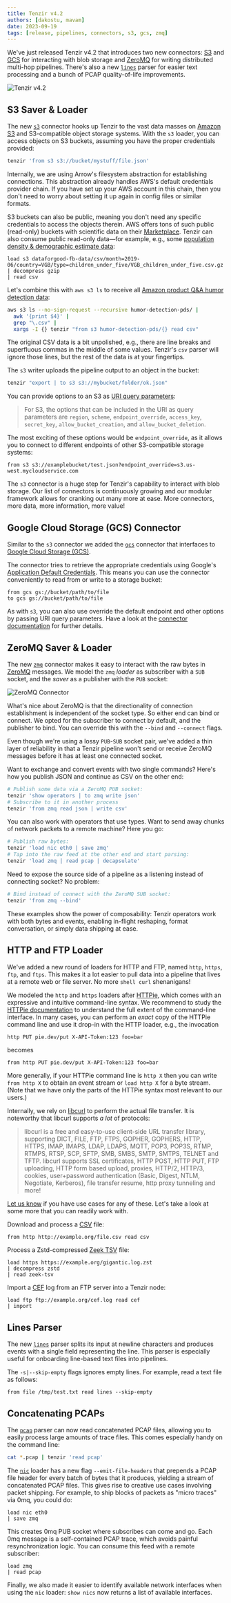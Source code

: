 ```yaml
---
title: Tenzir v4.2
authors: [dakostu, mavam]
date: 2023-09-19
tags: [release, pipelines, connectors, s3, gcs, zmq]
---
```


We've just released Tenzir v4.2 that introduces two new connectors: [S3][s3] and
[GCS][gcs] for interacting with blob storage and [ZeroMQ][zeromq] for writing
distributed multi-hop pipelines. There's also a new [`lines`][lines] parser for
easier text processing and a bunch of PCAP quality-of-life improvements.

[s3]: https://aws.amazon.com/s3/
[gcs]: https://cloud.google.com/storage
[zeromq]: https://zeromq.org/
[lines]: /formats/lines

![Tenzir v4.2](tenzir-v4.2.excalidraw.svg)

<!--truncate-->

## S3 Saver & Loader

The new [`s3`](/connectors/s3) connector hooks up Tenzir to the vast data masses
on [Amazon S3](https://aws.amazon.com/s3/) and S3-compatible object storage
systems. With the `s3` loader, you can access objects on S3 buckets, assuming
you have the proper credentials provided:

```bash
tenzir 'from s3 s3://bucket/mystuff/file.json'
```

Internally, we are using Arrow's filesystem abstraction for establishing
connections. This abstraction already handles AWS's default credentials provider
chain. If you have set up your AWS account in this chain, then you don't need to
worry about setting it up again in config files or similar formats.

S3 buckets can also be public, meaning you don't need any specific credentials
to access the objects therein. AWS offers tons of such public (read-only)
buckets with scientific data on their [Marketplace][marketplace]. Tenzir can
also consume public read-only data—for example, e.g., some [population density &
demographic estimate data][density]:

[marketplace]: https://aws.amazon.com/marketplace/search/results?trk=8384929b-0eb1-4af3-8996-07aa409646bc&sc_channel=el&FULFILLMENT_OPTION_TYPE=DATA_EXCHANGE&CONTRACT_TYPE=OPEN_DATA_LICENSES&DATA_AVAILABLE_THROUGH=S3_OBJECTS&PRICING_MODEL=FREE&filters=FULFILLMENT_OPTION_TYPE%2CCONTRACT_TYPE%2CDATA_AVAILABLE_THROUGH%2CPRICING_MODEL
[density]: https://aws.amazon.com/marketplace/pp/prodview-jf2hjpr2mrj4m?sr=0-2&ref_=beagle&applicationId=AWSMPContessa#overview

```
load s3 dataforgood-fb-data/csv/month=2019-06/country=VGB/type=children_under_five/VGB_children_under_five.csv.gz
| decompress gzip
| read csv
```

Let's combine this with `aws s3 ls` to receive all [Amazon product Q&A humor
detection data][humor]:

[humor]: https://aws.amazon.com/marketplace/pp/prodview-b53zm25dl3jcc?sr=0-3&ref_=beagle&applicationId=AWSMPContessa#overview

```bash
aws s3 ls --no-sign-request --recursive humor-detection-pds/ |
  awk '{print $4}' |
  grep "\.csv" |
  xargs -I {} tenzir "from s3 humor-detection-pds/{} read csv"
```

The original CSV data is a bit unpolished, e.g., there are line breaks
and superfluous commas in the middle of some values. Tenzir's `csv` parser
will ignore those lines, but the rest of the data is at your fingertips.

The `s3` writer uploads the pipeline output to an object in the bucket:

```bash
tenzir "export | to s3 s3://mybucket/folder/ok.json"
```

You can provide options to an S3 as [URI query parameters][uri]:

> For S3, the options that can be included in the URI as query parameters are
> `region`, `scheme`, `endpoint_override`, `access_key`, `secret_key`,
> `allow_bucket_creation`, and `allow_bucket_deletion`.

[uri]: https://arrow.apache.org/docs/10.0/r/articles/fs.html#uri-options

The most exciting of these options would be `endpoint_override`, as it allows
you to connect to different endpoints of other S3-compatible storage systems:

```
from s3 s3://examplebucket/test.json?endpoint_override=s3.us-west.mycloudservice.com
```

The `s3` connector is a huge step for Tenzir's capability to interact with blob
storage. Our list of connectors is continuously growing and our modular
framework allows for cranking out many more at ease. More connectors, more data,
more information, more value!

## Google Cloud Storage (GCS) Connector

Similar to the `s3` connector we added the [`gcs`](/connectors/gcs) connector
that interfaces to [Google Cloud Storage
(GCS)](https://cloud.google.com/storage).

The connector tries to retrieve the appropriate credentials using Google's
[Application Default Credentials](https://google.aip.dev/auth/4110). This means
you can use the connector conveniently to read from or write to a storage
bucket:

```
from gcs gs://bucket/path/to/file
to gcs gs://bucket/path/to/file
```

As with `s3`, you can also use override the default endpoint and other options
by passing URI query parameters. Have a look at the [connector
documentation](/connectors/gcs) for further details.

## ZeroMQ Saver & Loader

The new [`zmq`](/connectors/zmq) connector makes it easy to interact with the
raw bytes in [ZeroMQ][zeromq] messages. We model the `zmq` *loader* as
subscriber with a `SUB` socket, and the *saver* as a publisher with the `PUB`
socket:

![ZeroMQ Connector](zeromq-connector.excalidraw.svg)

What's nice about ZeroMQ is that the directionality of connection establishment
is independent of the socket type. So either end can bind or connect. We opted
for the subscriber to connect by default, and the publisher to bind. You can
override this with the `--bind` and `--connect` flags.

Even though we're using a lossy `PUB`-`SUB` socket pair, we've added a thin
layer of reliability in that a Tenzir pipeline won't send or receive ZeroMQ
messages before it has at least one connected socket.

Want to exchange and convert events with two single commands? Here's how you
publish JSON and continue as CSV on the other end:

```bash
# Publish some data via a ZeroMQ PUB socket:
tenzir 'show operators | to zmq write json'
# Subscribe to it in another process
tenzir 'from zmq read json | write csv'
```

You can also work with operators that use types. Want to send away chunks of
network packets to a remote machine? Here you go:

```bash
# Publish raw bytes:
tenzir 'load nic eth0 | save zmq'
# Tap into the raw feed at the other end and start parsing:
tenzir 'load zmq | read pcap | decapsulate'
```

Need to expose the source side of a pipeline as a listening instead of
connecting socket? No problem:

```bash
# Bind instead of connect with the ZeroMQ SUB socket:
tenzir 'from zmq --bind'
```

These examples show the power of composability: Tenzir operators work with both
bytes and events, enabling in-flight reshaping, format conversation, or simply
data shipping at ease.

## HTTP and FTP Loader

We've added a new round of loaders for HTTP and FTP, named `http`, `https`,
`ftp`, and `ftps`. This makes it a lot easier to pull data into a pipeline that
lives at a remote web or file server. No more `shell curl` shenanigans!

We modeled the `http` and `https` loaders after [HTTPie](https://httpie.io/),
which comes with an expressive and intuitive command-line syntax. We recommend
to study the [HTTPie documentation](https://httpie.io/docs/cli/examples) to
understand the full extent of the command-line interface. In many cases, you can
perform an *exact* copy of the HTTPie command line and use it drop-in with the
HTTP loader, e.g., the invocation

```bash
http PUT pie.dev/put X-API-Token:123 foo=bar
```

becomes

```
from http PUT pie.dev/put X-API-Token:123 foo=bar
```

More generally, if your HTTPie command line is `http X` then you can write `from
http X` to obtain an event stream or `load http X` for a byte stream. (Note that
we have only the parts of the HTTPie syntax most relevant to our users.)

Internally, we rely on [libcurl](https://curl.se/libcurl/) to perform the actual
file transfer. It is noteworthy that libcurl supports *a lot* of protocols:

> libcurl is a free and easy-to-use client-side URL transfer library, supporting
> DICT, FILE, FTP, FTPS, GOPHER, GOPHERS, HTTP, HTTPS, IMAP, IMAPS, LDAP, LDAPS,
> MQTT, POP3, POP3S, RTMP, RTMPS, RTSP, SCP, SFTP, SMB, SMBS, SMTP, SMTPS,
> TELNET and TFTP. libcurl supports SSL certificates, HTTP POST, HTTP PUT, FTP
> uploading, HTTP form based upload, proxies, HTTP/2, HTTP/3, cookies,
> user+password authentication (Basic, Digest, NTLM, Negotiate, Kerberos), file
> transfer resume, http proxy tunneling and more!

[Let us know](/discord) if you have use cases for any of these. Let's take a
look at some more that you can readily work with.

Download and process a [CSV](/formats/csv) file:

```
from http http://example.org/file.csv read csv
```

Process a Zstd-compressed [Zeek TSV](/formats/zeek-tsv) file:

```
load https https://example.org/gigantic.log.zst
| decompress zstd
| read zeek-tsv
```

Import a [CEF](/formats/cef) log from an FTP server into a Tenzir node:

```
load ftp ftp://example.org/cef.log read cef
| import
```

## Lines Parser

The new [`lines`][lines] parser splits its input at newline characters and
produces events with a single field representing the line. This parser is
especially useful for onboarding line-based text files into pipelines.

The `-s|--skip-empty` flags ignores empty lines. For example, read a text file
as follows:

```
from file /tmp/test.txt read lines --skip-empty
```

## Concatenating PCAPs

The [`pcap`](/formats/pcap) parser can now read concatenated PCAP files,
allowing you to easily process large amounts of trace files. This comes
especially handy on the command line:

```bash
cat *.pcap | tenzir 'read pcap'
```

The [`nic`](/connectors/nic) loader has a new flag `--emit-file-headers` that
prepends a PCAP file header for every batch of bytes that it produces, yielding
a stream of concatenated PCAP files. This gives rise to creative use cases
involving packet shipping. For example, to ship blocks of packets as "micro
traces" via 0mq, you could do:

```
load nic eth0
| save zmq
```

This creates 0mq PUB socket where subscribes can come and go. Each 0mq message
is a self-contained PCAP trace, which avoids painful resynchronization logic.
You can consume this feed with a remote subscriber:

```
load zmq
| read pcap
```

Finally, we also made it easier to identify available network interfaces when
using the `nic` loader: `show nics` now returns a list of available interfaces.
